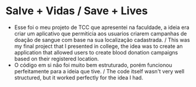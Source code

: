# Salve + Vidas / Save + Lives
- Esse foi o meu projeto de TCC que apresentei na faculdade, a ideia era criar um aplicativo que permiticia aos usuarios criarem campanhas de doação de sangue com base na sua localização cadastrada. / This was my final project that I presented in college, the idea was to create an application that allowed users to create blood donation campaigns based on their registered location.
- O código em si não foi muito bem estruturado, porém funcionou perfeitamente para a ideia que tive. / The code itself wasn't very well structured, but it worked perfectly for the idea I had.
